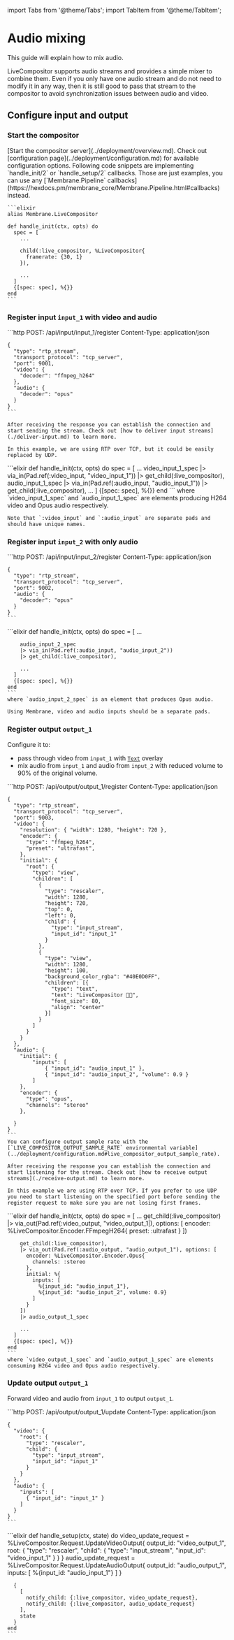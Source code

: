 import Tabs from '@theme/Tabs';
import TabItem from '@theme/TabItem';

# Audio mixing

This guide will explain how to mix audio.

LiveCompositor supports audio streams and provides a simple mixer to combine them. Even if you only have one audio stream and do not need to modify it in any way, then it is still good to pass that stream to the compositor to avoid synchronization issues between audio and video.

## Configure input and output

### Start the compositor

<Tabs queryString="lang">
  <TabItem value="http" label="HTTP">
    [Start the compositor server](../deployment/overview.md). Check out [configuration page](../deployment/configuration.md) for available configuration options.
  </TabItem>
  <TabItem value="membrane" label="Membrane Framework">
    Following code snippets are implementing `handle_init/2` or `handle_setup/2` callbacks. Those
    are just examples, you can use any [`Membrane.Pipeline` callbacks](https://hexdocs.pm/membrane_core/Membrane.Pipeline.html#callbacks)
    instead.

    ```elixir
    alias Membrane.LiveCompositor

    def handle_init(ctx, opts) do
      spec = [
        ...

        child(:live_compositor, %LiveCompositor{
          framerate: {30, 1}
        }),

        ...
      ]
      {[spec: spec], %{}}
    end
    ```
  </TabItem>
</Tabs>

### Register input `input_1` with video and audio

<Tabs queryString="lang">
  <TabItem value="http" label="HTTP">
    ```http
    POST: /api/input/input_1/register
    Content-Type: application/json

    {
      "type": "rtp_stream",
      "transport_protocol": "tcp_server",
      "port": 9001,
      "video": {
        "decoder": "ffmpeg_h264"
      },
      "audio": {
        "decoder": "opus"
      }
    }
    ```

    After receiving the response you can establish the connection and start sending the stream. Check out [how to deliver input streams](./deliver-input.md) to learn more.

    In this example, we are using RTP over TCP, but it could be easily replaced by UDP.
  </TabItem>
  <TabItem value="membrane" label="Membrane Framework">
    ```elixir
    def handle_init(ctx, opts) do
      spec = [
        ...
        video_input_1_spec
        |> via_in(Pad.ref(:video_input, "video_input_1"))
        |> get_child(:live_compositor),
        audio_input_1_spec
        |> via_in(Pad.ref(:audio_input, "audio_input_1"))
        |> get_child(:live_compositor),
        ...
      ]
      {[spec: spec], %{}}
    end
    ```
    where `video_input_1_spec` and `audio_input_1_spec` are elements producing H264 video and Opus audio respectively.

    Note that `:video_input` and `:audio_input` are separate pads and should have unique names.
  </TabItem>
</Tabs>


### Register input `input_2` with only audio

<Tabs queryString="lang">
  <TabItem value="http" label="HTTP">
    ```http
    POST: /api/input/input_2/register
    Content-Type: application/json

    {
      "type": "rtp_stream",
      "transport_protocol": "tcp_server",
      "port": 9002,
      "audio": {
        "decoder": "opus"
      }
    }
    ```
  </TabItem>
  <TabItem value="membrane" label="Membrane Framework">
    ```elixir
    def handle_init(ctx, opts) do
      spec = [
        ...

        audio_input_2_spec
        |> via_in(Pad.ref(:audio_input, "audio_input_2"))
        |> get_child(:live_compositor),

        ...
      ]
      {[spec: spec], %{}}
    end
    ```
    where `audio_input_2_spec` is an element that produces Opus audio.

    Using Membrane, video and audio inputs should be a separate pads.
  </TabItem>
</Tabs>

### Register output `output_1`

Configure it to:
- pass through video from `input_1` with [`Text`](../api/components/Text.md) overlay  
- mix audio from `input_1` and audio from `input_2` with reduced volume to 90% of the original volume. 

<Tabs queryString="lang">
  <TabItem value="http" label="HTTP">
    ```http
    POST: /api/output/output_1/register
    Content-Type: application/json

    {
      "type": "rtp_stream",
      "transport_protocol": "tcp_server",
      "port": 9003,
      "video": {
        "resolution": { "width": 1280, "height": 720 },
        "encoder": {
          "type": "ffmpeg_h264",
          "preset": "ultrafast",
        },
        "initial": {
          "root": {
            "type": "view",
            "children": [
              {
                "type": "rescaler",
                "width": 1280,
                "height": 720,
                "top": 0,
                "left": 0,
                "child": {
                  "type": "input_stream",
                  "input_id": "input_1"
                }
              },
              {
                "type": "view",
                "width": 1280,
                "height": 100,
                "background_color_rgba": "#40E0D0FF",
                "children": [{
                  "type": "text",
                  "text": "LiveCompositor 🚀😃",
                  "font_size": 80,
                  "align": "center"
                }]
              }
            ]
          }
        }
      },
      "audio": {
        "initial": {
            "inputs": [
                { "input_id": "audio_input_1" },
                { "input_id": "audio_input_2", "volume": 0.9 }
            ]
        },
        "encoder": {
          "type": "opus",
          "channels": "stereo"
        },

      }
    }
    ```
    You can configure output sample rate with the [`LIVE_COMPOSITOR_OUTPUT_SAMPLE_RATE` environmental variable](../deployment/configuration.md#live_compositor_output_sample_rate).

    After receiving the response you can establish the connection and start listening for the stream. Check out [how to receive output streams](./receive-output.md) to learn more.

    In this example we are using RTP over TCP. If you prefer to use UDP you need to start listening on the specified port before sending the register request to make sure you are not losing first frames.
  </TabItem>
  <TabItem value="membrane" label="Membrane Framework">
    ```elixir
    def handle_init(ctx, opts) do
      spec = [
        ...
        get_child(:live_compositor)
        |> via_out(Pad.ref(:video_output, "video_output_1|), options: [
          encoder: %LiveCompositor.Encoder.FFmpegH264{
            preset: :ultrafast
          }
        ])

        get_child(:live_compositor),
        |> via_out(Pad.ref(:audio_output, "audio_output_1"), options: [
          encoder: %LiveCompositor.Encoder.Opus{
            channels: :stereo
          },
          initial: %{
            inputs: [
              %{input_id: "audio_input_1"},
              %{input_id: "audio_input_2", volume: 0.9}
            ]
          }
        ])
        |> audio_output_1_spec

        ...
      ]
      {[spec: spec], %{}}
    end
    ```
    where `video_output_1_spec` and `audio_output_1_spec` are elements consuming H264 video and Opus audio respectively.
  </TabItem>
</Tabs>

### Update output `output_1`

Forward video and audio from `input_1` to output `output_1`.

<Tabs queryString="lang">
  <TabItem value="http" label="HTTP">
    ```http
    POST: /api/output/output_1/update
    Content-Type: application/json

    {
      "video": {
        "root": {
          "type": "rescaler",
          "child": {
            "type": "input_stream",
            "input_id": "input_1"
          }
        }
      },
      "audio": {
        "inputs": [
          { "input_id": "input_1" }
        ]
      }
    }
    ```
  </TabItem>
  <TabItem value="membrane" label="Membrane Framework">
    ```elixir
    def handle_setup(ctx, state) do
      video_update_request = %LiveCompositor.Request.UpdateVideoOutput{
        output_id: "video_output_1",
        root: {
          "type": "rescaler",
          "child": {
            "type": "input_stream",
            "input_id": "video_input_1"
          }
        }
      }
      audio_update_request = %LiveCompositor.Request.UpdateAudioOutput{
        output_id: "audio_output_1",
        inputs: [
          %{input_id: "audio_input_1"}
        ]
      }
      
      {
        [
          notify_child: {:live_compositor, video_update_request},
          notify_child: {:live_compositor, audio_update_request}
        ],
        state
      }
    end
    ```
  </TabItem>
</Tabs>
